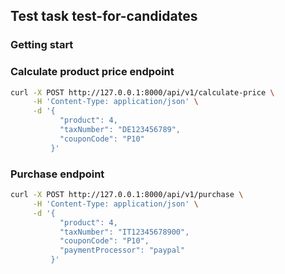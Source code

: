 ## Test task test-for-candidates

### Getting start


### Calculate product price endpoint
```bash
curl -X POST http://127.0.0.1:8000/api/v1/calculate-price \
     -H 'Content-Type: application/json' \
     -d '{
           "product": 4,
           "taxNumber": "DE123456789",
           "couponCode": "P10"
         }'
```
### Purchase endpoint
```bash
curl -X POST http://127.0.0.1:8000/api/v1/purchase \
     -H 'Content-Type: application/json' \
     -d '{
           "product": 4,
           "taxNumber": "IT12345678900",
           "couponCode": "P10",
           "paymentProcessor": "paypal"
         }'
```